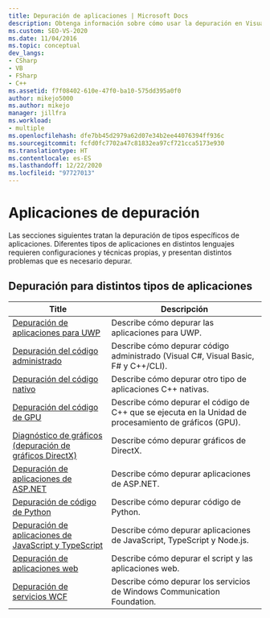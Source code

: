 ```yaml
---
title: Depuración de aplicaciones | Microsoft Docs
description: Obtenga información sobre cómo usar la depuración en Visual Studio para diferentes tipos de aplicaciones, como aplicaciones para UWP, de código administrado, de código nativo, de código de GPU y web.
ms.custom: SEO-VS-2020
ms.date: 11/04/2016
ms.topic: conceptual
dev_langs:
- CSharp
- VB
- FSharp
- C++
ms.assetid: f7f08402-610e-47f0-ba10-575dd395a0f0
author: mikejo5000
ms.author: mikejo
manager: jillfra
ms.workload:
- multiple
ms.openlocfilehash: dfe7bb45d2979a62d07e34b2ee44076394ff936c
ms.sourcegitcommit: fcfd0fc7702a47c81832ea97cf721cca5173e930
ms.translationtype: HT
ms.contentlocale: es-ES
ms.lasthandoff: 12/22/2020
ms.locfileid: "97727013"
---
```

# <a name="debugging-applications"></a>Aplicaciones de depuración
Las secciones siguientes tratan la depuración de tipos específicos de aplicaciones. Diferentes tipos de aplicaciones en distintos lenguajes requieren configuraciones y técnicas propias, y presentan distintos problemas que es necesario depurar.

## <a name="debugging-for-different-types-of-applications"></a>Depuración para distintos tipos de aplicaciones

|Title|Descripción|
|-|-|
|[Depuración de aplicaciones para UWP](../debugger/debugging-windows-store-and-windows-universal-apps.md)|Describe cómo depurar las aplicaciones para UWP.|
|[Depuración del código administrado](../debugger/debugging-managed-code.md)|Describe cómo depurar código administrado (Visual C#, Visual Basic, F# y C++/CLI).|
|[Depuración del código nativo](../debugger/debugging-native-code.md)|Describe cómo depurar otro tipo de aplicaciones C++ nativas.|
|[Depuración del código de GPU](../debugger/debugging-gpu-code.md)|Describe cómo depurar el código de C++ que se ejecuta en la Unidad de procesamiento de gráficos (GPU).|
|[Diagnóstico de gráficos (depuración de gráficos DirectX)](graphics/visual-studio-graphics-diagnostics.md)|Describe cómo depurar gráficos de DirectX.|
|[Depuración de aplicaciones de ASP.NET](../debugger/how-to-enable-debugging-for-aspnet-applications.md)|Describe cómo depurar aplicaciones de ASP.NET.|
|[Depuración de código de Python](../python/tutorial-working-with-python-in-visual-studio-step-04-debugging.md)|Describe cómo depurar código de Python.|
|[Depuración de aplicaciones de JavaScript y TypeScript](../javascript/debug-nodejs.md)|Describe cómo depurar aplicaciones de JavaScript, TypeScript y Node.js.|
|[Depuración de aplicaciones web](../debugger/debugging-web-applications.md)|Describe cómo depurar el script y las aplicaciones web.|
|[Depuración de servicios WCF](../debugger/debugging-wcf-services.md)|Describe cómo depurar los servicios de Windows Communication Foundation.|